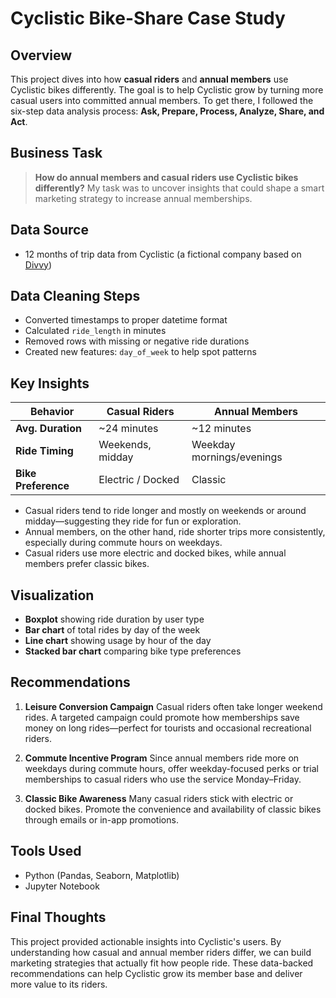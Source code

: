 #  Cyclistic Bike-Share Case Study
##  Overview

This project dives into how **casual riders** and **annual members** use Cyclistic bikes differently. The goal is to help Cyclistic grow by turning more casual users into committed annual members. To get there, I followed the six-step data analysis process: **Ask, Prepare, Process, Analyze, Share, and Act**.

##  Business Task
> **How do annual members and casual riders use Cyclistic bikes differently?**
> My task was to uncover insights that could shape a smart marketing strategy to increase annual memberships.

##  Data Source
* 12 months of trip data from Cyclistic (a fictional company based on [Divvy](https://divvybikes.com))

##  Data Cleaning Steps
* Converted timestamps to proper datetime format
* Calculated `ride_length` in minutes
* Removed rows with missing or negative ride durations
* Created new features: `day_of_week` to help spot patterns

##  Key Insights

| Behavior            | Casual Riders     | Annual Members            |
| ------------------- | ----------------- | ------------------------- |
| **Avg. Duration**   | \~24 minutes      | \~12 minutes              |
| **Ride Timing**     | Weekends, midday  | Weekday mornings/evenings |
| **Bike Preference** | Electric / Docked | Classic                   |

* Casual riders tend to ride longer and mostly on weekends or around midday—suggesting they ride for fun or exploration.
* Annual members, on the other hand, ride shorter trips more consistently, especially during commute hours on weekdays.
* Casual riders use more electric and docked bikes, while annual members prefer classic bikes.

##  Visualization
* **Boxplot** showing ride duration by user type
* **Bar chart** of total rides by day of the week
* **Line chart** showing usage by hour of the day
* **Stacked bar chart** comparing bike type preferences

##  Recommendations

1. **Leisure Conversion Campaign**
   Casual riders often take longer weekend rides. A targeted campaign could promote how memberships save money on long rides—perfect for tourists and occasional recreational riders.

2. **Commute Incentive Program**
   Since annual members ride more on weekdays during commute hours, offer weekday-focused perks or trial memberships to casual riders who use the service Monday–Friday.

3. **Classic Bike Awareness**
   Many casual riders stick with electric or docked bikes. Promote the convenience and availability of classic bikes through emails or in-app promotions.

##  Tools Used
* Python (Pandas, Seaborn, Matplotlib)
* Jupyter Notebook

##  Final Thoughts
This project provided actionable insights into Cyclistic's users. By understanding how casual and annual member riders differ, we can build marketing strategies that actually fit how people ride. These data-backed recommendations can help Cyclistic grow its member base and deliver more value to its riders.
